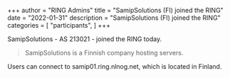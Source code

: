 +++
author = "RING Admins"
title = "SamipSolutions (FI) joined the RING"
date = "2022-01-31"
description = "SamipSolutions (FI) joined the RING"
categories = [
    "participants",
]
+++

SamipSolutions - AS 213021 - joined the RING today.

> SamipSolutions is a Finnish company hosting servers.

Users can connect to samip01.ring.nlnog.net, which is located in Finland.
